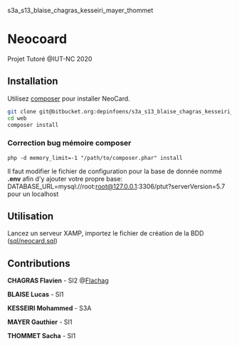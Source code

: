 s3a_s13_blaise_chagras_kesseiri_mayer_thommet
# Neocoard

Projet Tutoré @IUT-NC 2020

## Installation

Utilisez [composer](https://getcomposer.org/) pour installer NeoCard.

```bash
git clone git@bitbucket.org:depinfoens/s3a_s13_blaise_chagras_kesseiri_mayer_thommet.git
cd web
composer install
```

### Correction bug mémoire composer

```
php -d memory_limit=-1 "/path/to/composer.phar" install
```

Il faut modifier le fichier de configuration pour la base de donnée nommé **.env** afin d'y ajouter votre propre base:
DATABASE_URL=mysql://root:root@127.0.0.1:3306/ptut?serverVersion=5.7 pour un localhost

## Utilisation

Lancez un serveur XAMP, importez le fichier de création de la BDD ([sql/neocard.sql](https://bitbucket.org/depinfoens/s3a_s13_blaise_chagras_kesseiri_mayer_thommet/src/master/neocard.sql))

## Contributions
**CHAGRAS Flavien** - SI2 @[Flachag](https://bitbucket.org/%7B806fdb70-aa86-4e38-b980-658683b646d7%7D/)

**BLAISE Lucas** - SI1

**KESSEIRI Mohammed** - S3A

**MAYER Gauthier** - SI1

**THOMMET Sacha** - SI1